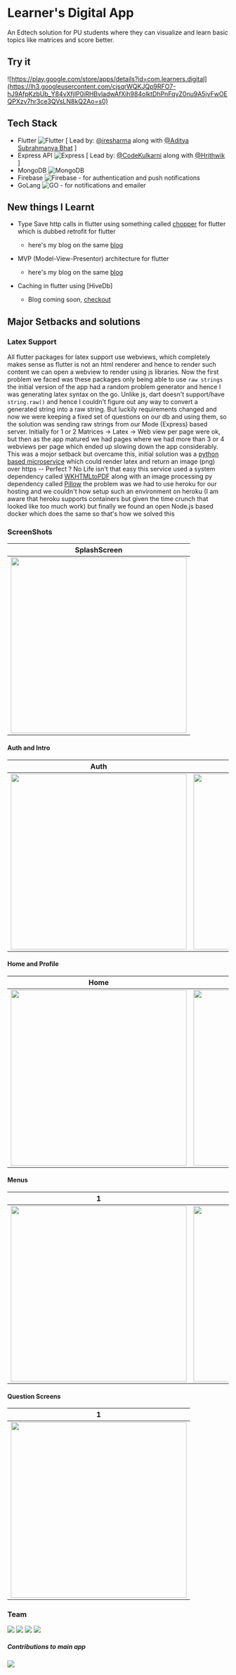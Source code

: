 # Learner's Digital App

An Edtech solution for PU students where they can visualize and learn basic topics like matrices and score better.

## Try it

![https://play.google.com/store/apps/details?id=com.learners.digital](https://lh3.googleusercontent.com/cjsqrWQKJQp9RFO7-hJ9AfpKzbUb_Y84vXfjlP0iRHBvladwAfXih984olktDhPnFqyZ0nu9A5jvFwOEQPXzv7hr3ce3QVsLN8kQ2Ao=s0)

## Tech Stack

- Flutter ![Flutter](https://img.shields.io/badge/-Flutter-2AB7F6?style=flat-square&logo=Flutter) [ Lead by: [@iresharma](https://github.com/iresharma) along with [@Aditya Subrahmanya Bhat](https://github.com/AdityaSubrahmanyaBhat) ]
- Express API ![Express](https://img.shields.io/badge/-Express-black?style=flat-square&logo=Node.js) [ Lead by: [@CodeKulkarni](https://github.com/sgkul2000) along with [@Hrithwik](https://github.com/hrithwikbharadwaj) ]
- MongoDB ![MongoDB](https://img.shields.io/badge/-MongoDB-black?style=flat-square&logo=mongodb)
- Firebase ![Firebase](https://img.shields.io/badge/-Firebase-00599C?style=flat-square&logo=Firebase) - for authentication and push notifications
- GoLang ![GO](https://img.shields.io/badge/-GO-black?style=flat-square&logo=Go) - for notifications and emailer

## New things I Learnt

- Type Save http calls in flutter using something called [chopper]() for flutter which is dubbed retrofit for flutter
  - here's my blog on the same [blog](https://watchireshstruggle.hashnode.dev/chopper-flutter)

- MVP (Model-View-Presentor) architecture for flutter
  - here's my blog on the same [blog](https://watchireshstruggle.hashnode.dev/mvpflutter)

- Caching in flutter using [HiveDb]
  - Blog coming soon, [checkout](https://watchireshstruggle.hashnode.dev)

## Major Setbacks and solutions

### Latex Support

All flutter packages for latex support use webviews, which completely makes sense as flutter is not an html renderer and hence to render such content we can open a webview to render using js libraries. Now the first problem we faced was these packages only being able to use `raw strings` the initial version of the app had a random problem generator and hence I was generating latex syntax on the go. Unlike js, dart doesn't support/have `string.raw()` and hence I couldn't figure out any way to convert a generated string into a raw string. But luckily requirements changed and now we were keeping a fixed set of questions on our db and using them, so the solution was sending raw strings from our Mode (Express) based server. Initially for 1 or 2 Matrices -> Latex -> Web view per page were ok, but then as the app matured we had pages where we had more than 3 or 4 webviews per page which ended up slowing down the app considerably. This was a mojor setback but overcame this, initial solution was a [python based microservice](https://github.com/iresharma/latexMicroService) which could render latex and return an image (png) over https -- Perfect ? No Life isn't that easy this service used a system dependency called [WKHTMLtoPDF](https://wkhtmltopdf.org) along with an image processing py dependency called [Pillow](https://pypi.org/project/Pillow/) the problem was we had to use heroku for our hosting and we couldn't how setup such an environment on heroku (I am aware that heroku supports containers but given the time crunch that looked like too much work) but finally we found an open Node.js based docker which does the same so that's how we solved this

### ScreenShots

| SplashScreen |
|--------------|
| <img src="./assets/splash.jpeg" height="400px"> |

#### Auth and Intro

| Auth | Intro |
|---|---|
| <img src="./assets/signUp.jpeg" height="400px"> | <img src="./assets/intro.jpeg" height="400px"> |

#### Home and Profile

| Home | Profile |
|---|---|
| <img src="./assets/home.jpeg" height="400px"> | <img src="./assets/profile.jpeg" height="400px"> |

#### Menus

| 1 | 2 |
|---|---|
| <img src="./assets/skills.jpeg" height="400px"> | <img src="./assets/assess.jpeg" height="400px"> | 

#### Question Screens


| 1 |
|--------------|
| <img src="./assets/addition.jpeg" height="400px"> |



### Team 

<img src="https://github-readme-stats.vercel.app/api?username=iresharma&show_icons=true&line_height=40&count_private=true&theme=midnight-purple">

<img src="https://github-readme-stats.vercel.app/api?username=sgkul2000&show_icons=true&line_height=40&count_private=true&theme=midnight-purple">

<img src="https://github-readme-stats.vercel.app/api?username=hrithwikbharadwaj&show_icons=true&line_height=40&count_private=true&theme=midnight-purple">

<img src="https://github-readme-stats.vercel.app/api?username=AdityaSubrahmanyaBhat&show_icons=true&line_height=40&count_private=true&theme=midnight-purple">

##### Contributions to main app

<img src="./assets/contri.png">